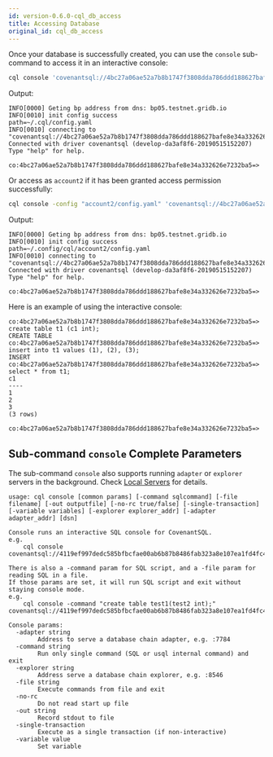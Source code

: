 ```yaml
---
id: version-0.6.0-cql_db_access
title: Accessing Database
original_id: cql_db_access
---
```


Once your database is successfully created, you can use the `console` sub-command to access it in an interactive console:

```bash
cql console 'covenantsql://4bc27a06ae52a7b8b1747f3808dda786ddd188627bafe8e34a332626e7232ba5'
```

Output:

    INFO[0000] Geting bp address from dns: bp05.testnet.gridb.io
    INFO[0010] init config success                           path=~/.cql/config.yaml
    INFO[0010] connecting to "covenantsql://4bc27a06ae52a7b8b1747f3808dda786ddd188627bafe8e34a332626e7232ba5" 
    Connected with driver covenantsql (develop-da3af8f6-20190515152207)
    Type "help" for help.
    
    co:4bc27a06ae52a7b8b1747f3808dda786ddd188627bafe8e34a332626e7232ba5=>
    

Or access as `account2` if it has been granted access permission successfully:

```bash
cql console -config "account2/config.yaml" 'covenantsql://4bc27a06ae52a7b8b1747f3808dda786ddd188627bafe8e34a332626e7232ba5'
```

Output:

    INFO[0000] Geting bp address from dns: bp05.testnet.gridb.io
    INFO[0010] init config success                           path=~/.config/cql/account2/config.yaml
    INFO[0010] connecting to "covenantsql://4bc27a06ae52a7b8b1747f3808dda786ddd188627bafe8e34a332626e7232ba5" 
    Connected with driver covenantsql (develop-da3af8f6-20190515152207)
    Type "help" for help.
    
    co:4bc27a06ae52a7b8b1747f3808dda786ddd188627bafe8e34a332626e7232ba5=>
    

Here is an example of using the interactive console:

    co:4bc27a06ae52a7b8b1747f3808dda786ddd188627bafe8e34a332626e7232ba5=> create table t1 (c1 int);
    CREATE TABLE
    co:4bc27a06ae52a7b8b1747f3808dda786ddd188627bafe8e34a332626e7232ba5=> insert into t1 values (1), (2), (3);
    INSERT
    co:4bc27a06ae52a7b8b1747f3808dda786ddd188627bafe8e34a332626e7232ba5=> select * from t1;
    c1
    ----
    1
    2
    3
    (3 rows)
    
    co:4bc27a06ae52a7b8b1747f3808dda786ddd188627bafe8e34a332626e7232ba5=> 
    

## Sub-command `console` Complete Parameters

The sub-command `console` also supports running `adapter` or `explorer` servers in the background. Check [Local Servers](#local-servers) for details.

    usage: cql console [common params] [-command sqlcommand] [-file filename] [-out outputfile] [-no-rc true/false] [-single-transaction] [-variable variables] [-explorer explorer_addr] [-adapter adapter_addr] [dsn]
    
    Console runs an interactive SQL console for CovenantSQL.
    e.g.
        cql console covenantsql://4119ef997dedc585bfbcfae00ab6b87b8486fab323a8e107ea1fd4fc4f7eba5c
    
    There is also a -command param for SQL script, and a -file param for reading SQL in a file.
    If those params are set, it will run SQL script and exit without staying console mode.
    e.g.
        cql console -command "create table test1(test2 int);" covenantsql://4119ef997dedc585bfbcfae00ab6b87b8486fab323a8e107ea1fd4fc4f7eba5c
    
    Console params:
      -adapter string
            Address to serve a database chain adapter, e.g. :7784
      -command string
            Run only single command (SQL or usql internal command) and exit
      -explorer string
            Address serve a database chain explorer, e.g. :8546
      -file string
            Execute commands from file and exit
      -no-rc
            Do not read start up file
      -out string
            Record stdout to file
      -single-transaction
            Execute as a single transaction (if non-interactive)
      -variable value
            Set variable